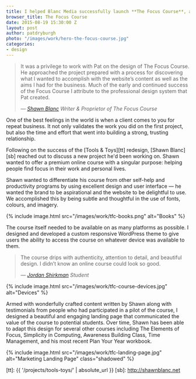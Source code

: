 ```yaml
---
title: I helped Blanc Media successfully launch **The Focus Course**, a 40-day course for finding focus in life
browser_title: The Focus Course
date: 2015-08-19 15:30:00 Z
layout: post
author: patdryburgh
photo: "/images/work/hero-the-focus-course.jpg"
categories:
- design
---
```


<blockquote>
  <p>
    It was a privilege to work with Pat on the design of The Focus Course. He approached the project prepared with a process for discovering what I wanted to accomplish with the website’s content as well as the aims I had for the business. Much of the early and continued success of the Focus Course I attribute to the professional design system that Pat created.
  </p>
  <cite>
    &mdash; <a href="http://shawnblanc.net">Shawn Blanc</a>
    <span class="title small">Writer &amp; Proprietor of The Focus Course</span>
  </cite>
</blockquote>

One of the best feelings in the world is when a client comes to you for repeat business. It not only validates the work you did on the first project, but also the time and effort that went into building a strong, trusting relationship.

Following on the success of the [Tools & Toys][tt] redesign, [Shawn Blanc][sb] reached out to discuss a new project he'd been working on. Shawn wanted to offer a premium online course with a singular purpose: helping people find focus in their work and personal lives.

Shawn wanted to differentiate his course from other self-help and productivity programs by using excellent design and user interface — he wanted the brand to be aspirational and the website to be delightful to use. We accomplished this by being subtle and thoughtful in the use of fonts, colours, and imagery.

{% include image.html src="/images/work/tfc-books.png" alt="Books" %}

The course itself needed to be available on as many platforms as possible. I designed and developed a custom responsive WordPress theme to give users the ability to access the course on whatever device was available to them.

<blockquote>
  <p>
    The course drips with authenticity, attention to detail, and beautiful design. I didn’t know an online course could look so good.
  </p>
  <cite>
    &mdash; <a href="https://jshirk.com/blog/the-focus-course/">Jordan Shirkman</a>
    <span class="title small">Student</span>
  </cite>
</blockquote>

{% include image.html src="/images/work/tfc-course-devices.jpg" alt="Devices" %}

Armed with wonderfully crafted content written by Shawn along with testimonials from people who had participated in a pilot of the course, I designed a beautiful and engaging landing page that communicated the value of the course to potential students. Over time, Shawn has been able to adapt this design for several other courses including The Elements of Focus, Simplicity in Computing, Awareness Building Class, Time Management, and his most recent Plan Your Year workbook.

{% include image.html src="/images/work/tfc-landing-page.jpg" alt="Marketing Landing Page" class="shadowed" %}

[tt]: {{ '/projects/tools-toys/' | absolute_url }}
[sb]: http://shawnblanc.net